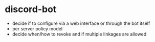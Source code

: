 # discord-bot

- decide if to configure via a web interface or through the bot itself
- per server policy model
- decide when/how to revoke and if multiple linkages are allowed
